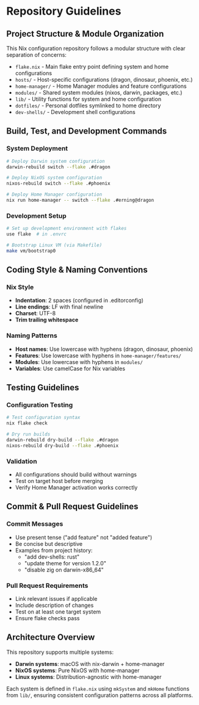 # Repository Guidelines

## Project Structure & Module Organization

This Nix configuration repository follows a modular structure with clear separation of concerns:

- `flake.nix` - Main flake entry point defining system and home configurations
- `hosts/` - Host-specific configurations (dragon, dinosaur, phoenix, etc.)
- `home-manager/` - Home Manager modules and feature configurations
- `modules/` - Shared system modules (nixos, darwin, packages, etc.)
- `lib/` - Utility functions for system and home configuration
- `dotfiles/` - Personal dotfiles symlinked to home directory
- `dev-shells/` - Development shell configurations

## Build, Test, and Development Commands

### System Deployment
```bash
# Deploy Darwin system configuration
darwin-rebuild switch --flake .#dragon

# Deploy NixOS system configuration
nixos-rebuild switch --flake .#phoenix

# Deploy Home Manager configuration
nix run home-manager -- switch --flake .#erning@dragon
```

### Development Setup
```bash
# Set up development environment with flakes
use flake  # in .envrc

# Bootstrap Linux VM (via Makefile)
make vm/bootstrap0
```

## Coding Style & Naming Conventions

### Nix Style
- **Indentation**: 2 spaces (configured in .editorconfig)
- **Line endings**: LF with final newline
- **Charset**: UTF-8
- **Trim trailing whitespace**

### Naming Patterns
- **Host names**: Use lowercase with hyphens (dragon, dinosaur, phoenix)
- **Features**: Use lowercase with hyphens in `home-manager/features/`
- **Modules**: Use lowercase with hyphens in `modules/`
- **Variables**: Use camelCase for Nix variables

## Testing Guidelines

### Configuration Testing
```bash
# Test configuration syntax
nix flake check

# Dry run builds
darwin-rebuild dry-build --flake .#dragon
nixos-rebuild dry-build --flake .#phoenix
```

### Validation
- All configurations should build without warnings
- Test on target host before merging
- Verify Home Manager activation works correctly

## Commit & Pull Request Guidelines

### Commit Messages
- Use present tense ("add feature" not "added feature")
- Be concise but descriptive
- Examples from project history:
  - "add dev-shells: rust"
  - "update theme for version 1.2.0"
  - "disable zig on darwin-x86_64"

### Pull Request Requirements
- Link relevant issues if applicable
- Include description of changes
- Test on at least one target system
- Ensure flake checks pass

## Architecture Overview

This repository supports multiple systems:
- **Darwin systems**: macOS with nix-darwin + home-manager
- **NixOS systems**: Pure NixOS with home-manager
- **Linux systems**: Distribution-agnostic with home-manager

Each system is defined in `flake.nix` using `mkSystem` and `mkHome` functions from `lib/`, ensuring consistent configuration patterns across all platforms.
